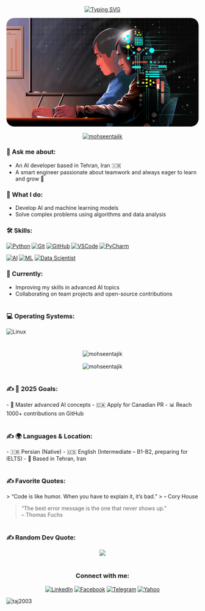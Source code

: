 <div align="center" dir="auto"> 

<a align="center" href="https://git.io/typing-svg" rel="nofollow"><img src="https://camo.githubusercontent.com/da732e08fe15d4f9c86d0c32e1055f06358d8c8d28f70b6a9335b344639ea09b/68747470733a2f2f726561646d652d747970696e672d7376672e64656d6f6c61622e636f6d3f666f6e743d466972612b436f64652673697a653d33352670617573653d313030302677696474683d343335266c696e65733d57656c636f6d652b746f2b6d792b47697448756221" alt="Typing SVG" data-canonical-src="https://readme-typing-svg.demolab.com?font=Fira+Code&amp;size=35&amp;pause=1000&amp;width=435&amp;lines=Welcome+to+my+GitHub!" style="max-width: 100%;"></a>
</div>

<div align="center" style="border-radius: 20px; overflow: hidden; width: fit-content; margin: auto; display: inline-block;">
  <img src="AI.gif" width="1000" alt="AI Animation" style="display: block; border-radius: 20px;" />
</div>

<p align="center">
  <a href="https://github.com/ryo-ma/github-profile-trophy">
    <img src="https://github-profile-trophy.vercel.app/?username=mohseentajik&theme=darkhub&no-frame=true" alt="mohseentajik" />
  </a>
</p>

<h3 align="left">💬 Ask me about:</h3>

- An AI developer based in Tehran, Iran 🇮🇷  
- A smart engineer passionate about teamwork and always eager to learn and grow 🚀

<h3 align="left">🧠 What I do:</h3>
 
- Develop AI and machine learning models  
- Solve complex problems using algorithms and data analysis

<h3 align="left">🛠 Skills:</h3>

[![Python](https://img.shields.io/badge/-Python-F7DC6F?style=flat&logo=python&logoColor=306998)](https://www.python.org)
[![Git](https://img.shields.io/badge/-Git-F05032?style=flat&logo=git&logoColor=ffffff)](https://git-scm.com)  [![GitHub](https://img.shields.io/badge/-GitHub-181717?style=flat&logo=github&logoColor=ffffff)](https://github.com)  [![VSCode](https://img.shields.io/badge/-VSCode-007ACC?style=flat&logo=visual-studio-code&logoColor=ffffff)](https://code.visualstudio.com)  [![PyCharm](https://img.shields.io/badge/-PyCharm-000000?style=flat&logo=pycharm&logoColor=ffffff)](https://www.jetbrains.com/pycharm/)

[![AI](https://img.shields.io/badge/-Artificial%20Intelligence-6f42c1?style=flat&logo=ai&logoColor=ffffff)](#)  [![ML](https://img.shields.io/badge/-Machine%20Learning-FF6F00?style=flat&logo=tensorflow&logoColor=ffffff)](#)  [![Data Scientist](https://img.shields.io/badge/-Data%20Scientist-F7DC6F?style=flat&logo=python&logoColor=306998)](#)




<h3 align="left">🌱 Currently:</h3>

- Improving my skills in advanced AI topics  
- Collaborating on team projects and open-source contributions


<h1 align="center"></h1>
<h3 align="left">💻 Operating Systems:</h3>

![Linux](https://img.shields.io/badge/-Linux-FCC624?style=flat&logo=linux&logoColor=black)

<h1 align="center"></h1>

<div align="center"><p>
  <img align="center" src="https://github-readme-stats.vercel.app/api/top-langs?username=mohseentajik&show_icons=true&theme=github_dark&hide_border=true&locale=en&layout=compact" alt="mohseentajik" />
</p></div>
 <div align="center"> <p><img align="center" src="https://github-readme-stats.vercel.app/api?username=mohseentajik&show_icons=true&hide_border=true&theme=github_dark&locale=en" alt="mohseentajik" />
</p></div>

<h1 align="center"></h1>
<h3 align="left">✍️ 📅 2025 Goals:</h3>
- 🧠 Master advanced AI concepts
- 🇨🇦 Apply for Canadian PR
- 📊 Reach 1000+ contributions on GitHub

<h1 align="center"></h1>
<h3 align="left">✍️ 🌍 Languages & Location:</h3>
- 🇮🇷 Persian (Native)
- 🇺🇸 English (Intermediate – B1-B2, preparing for IELTS)
- 📍 Based in Tehran, Iran

<h1 align="center"></h1>
<h3 align="left">✍️ Favorite Quotes:</h3>
   <p>
> “Code is like humor. When you have to explain it, it’s bad.”  
> – Cory House
     
> “The best error message is the one that never shows up.”  
> – Thomas Fuchs

   </p>
<h1 align="center"></h1>
<h3 align="left">✍️ Random Dev Quote:</h3>
<div align="center">
<p align="center">
  <img src="https://quotes-github-readme.vercel.app/api?type=horizontal&theme=tokyonight" />
</p>
</div>

<h1 align="center"></h1>
<div align="center" class="markdown-heading" dir="auto">
<h3 class="heading-element" dir="auto">Connect with me:</h3>

[![LinkedIn](https://img.shields.io/badge/-LinkedIn-0A66C2?style=flat&logo=linkedin&logoColor=white)](https://www.linkedin.com/in/MohsenTajikk/) [![Facebook](https://img.shields.io/badge/-Facebook-1877F2?style=flat&logo=facebook&logoColor=white)](https://www.facebook.com/MohseenTajik) [![Telegram](https://img.shields.io/badge/-Telegram-2CA5E0?style=flat&logo=telegram&logoColor=white)](https://t.me/Mohsentajikk)
[![Yahoo](https://img.shields.io/badge/-Yahoo-6001D2?style=flat&logo=yahoo&logoColor=white)](mailto:mohsen.tajikk@yahoo.com)

</div>



<p align="left"> <img src="https://komarev.com/ghpvc/?username=taj2003&label=Profile%20views&color=0e75b6&style=flat" alt="taj2003" /> </p>

